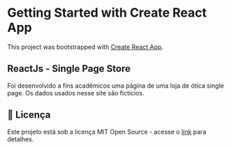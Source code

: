 # Getting Started with Create React App

This project was bootstrapped with [Create React App](https://github.com/facebook/create-react-app).

## ReactJs - Single Page Store

Foi desenvolvido a fins acadêmicos uma página de uma loja de ótica single page. Os dados usados nesse site são ficticios.

## 📄 Licença 

Este projeto está sob a licença MIT Open Source - acesse o [link](https://opensource.org/licenses/MIT) para detalhes.
